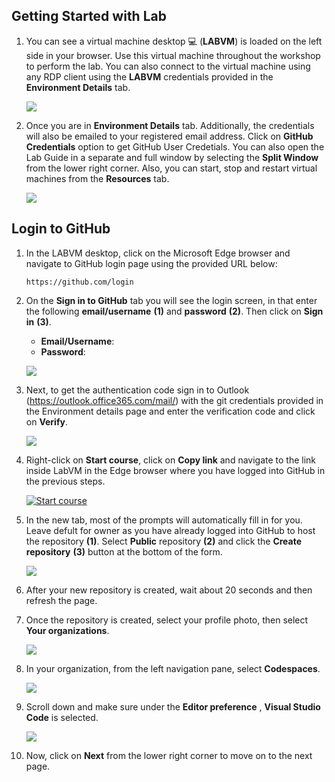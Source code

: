 ## Getting Started with Lab

1. You can see a virtual machine desktop 💻 (**LABVM**) is loaded on the left side in your browser. Use this virtual machine throughout the workshop to perform the lab. You can also connect to the virtual machine using any RDP client using the **LABVM** credentials provided in the **Environment Details** tab.
   
   ![](../media/env-page.png)

1. Once you are in **Environment Details** tab. Additionally, the credentials will also be emailed to your registered email address. Click on **GitHub Credentials** option to get GitHub User Credetials. You can also open the Lab Guide in a separate and full window by selecting the **Split Window** from the lower right corner. Also, you can start, stop and restart virtual machines from the **Resources** tab.
 
   ![](../media/env-details.png)
 
## Login to GitHub

1. In the LABVM desktop, click on the Microsoft Edge browser and navigate to GitHub login page using the provided URL below:

   ```
   https://github.com/login
   ```
   
1. On the **Sign in to GitHub** tab you will see the login screen, in that enter the following **email/username** **(1)** and **password** **(2)**. Then click on **Sign in** **(3)**. 

   * **Email/Username**: <inject key="GitHub UserEmail"></inject>
   * **Password**: <inject key="GitHub Password"></inject>
   
   ![](../media/github-login.png)
          
1. Next, to get the authentication code sign in to Outlook (https://outlook.office365.com/mail/) with the git credentials provided in the Environment details page and enter the verification code and click on **Verify**.

   ![](../media/authgit.png)

1. Right-click on **Start course**, click on **Copy link** and navigate to the link inside LabVM in the Edge browser where you have logged into GitHub in the previous steps.

   <!-- For start course, run in JavaScript:
   'https://github.com/new?' + new URLSearchParams({
     template_owner: 'skills',
     template_name: 'copilot-codespaces-vscode',
     owner: '@me',
     name: 'skills-copilot-codespaces-vscode',
     description: 'My clone repository',
     visibility: 'public',
   }).toString()
   -->

   [![Start course](https://user-images.githubusercontent.com/1221423/235727646-4a590299-ffe5-480d-8cd5-8194ea184546.svg)](https://github.com/new?template_owner=skills&template_name=copilot-codespaces-vscode&owner=%40me&name=skills-copilot-codespaces-vscode&description=My+clone+repository&visibility=public)
   
1. In the new tab, most of the prompts will automatically fill in for you. Leave defult for owner as you have already logged into GitHub to host the repository **(1)**. Select **Public** repository **(2)** and click the **Create repository** **(3)** button at the bottom of the form.

   ![](../media/skills-new-repo.png)

1. After your new repository is created, wait about 20 seconds and then refresh the page.

1. Once the repository is created, select your profile photo, then select **Your organizations**.

   ![](../media/organization.png)

1. In your organization, from the left navigation pane, select **Codespaces**.

   ![](../media/codespace.png)

1. Scroll down and make sure under the **Editor preference** , **Visual Studio Code** is selected.

     ![](../media/vscode1.png)

1. Now, click on **Next** from the lower right corner to move on to the next page.

